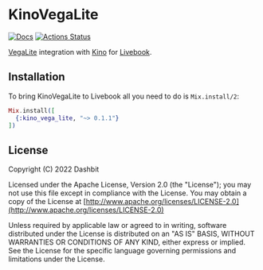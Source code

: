 # KinoVegaLite

[![Docs](https://img.shields.io/badge/hex.pm-docs-8e7ce6.svg)](https://hexdocs.pm/kino_vega_lite)
[![Actions Status](https://github.com/livebook-dev/kino_vega_lite/workflows/Test/badge.svg)](https://github.com/livebook-dev/kino_vega_lite/actions)

[VegaLite](https://github.com/livebook-dev/vega_lite) integration with
[Kino](https://github.com/livebook-dev/kino) for [Livebook](https://github.com/livebook-dev/livebook).

## Installation

To bring KinoVegaLite to Livebook all you need to do is `Mix.install/2`:

```elixir
Mix.install([
  {:kino_vega_lite, "~> 0.1.1"}
])
```

## License

Copyright (C) 2022 Dashbit

Licensed under the Apache License, Version 2.0 (the "License");
you may not use this file except in compliance with the License.
You may obtain a copy of the License at [http://www.apache.org/licenses/LICENSE-2.0](http://www.apache.org/licenses/LICENSE-2.0)

Unless required by applicable law or agreed to in writing, software
distributed under the License is distributed on an "AS IS" BASIS,
WITHOUT WARRANTIES OR CONDITIONS OF ANY KIND, either express or implied.
See the License for the specific language governing permissions and
limitations under the License.
